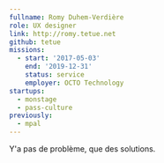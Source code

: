 ```yaml
---
fullname: Romy Duhem-Verdière
role: UX designer
link: http://romy.tetue.net
github: tetue
missions:
  - start: '2017-05-03'
    end: '2019-12-31'
    status: service
    employer: OCTO Technology
startups:
  - monstage
  - pass-culture
previously:
  - mpal
---
```


Y'a pas de problème, que des solutions.
